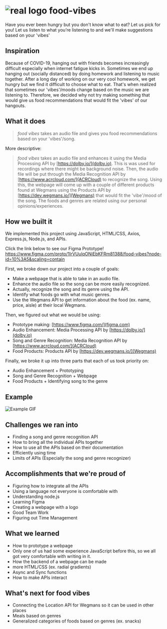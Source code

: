 # ![real logo](https://github.com/maisha242/food-vibes/blob/main/misc/logo.png) food-vibes
Have you ever been hungry but you don't know what to eat? 
Let us pick for you! 
Let us listen to what you’re listening to and we'll make suggestions based on your 'vibes'

## Inspiration
Because of COVID-19, hanging out with friends becomes increasingly difficult especially when internet fatigue kicks in. Sometimes we end up hanging out (socially distanced) by doing homework and listening to music together. After a long day of working on our very cool homework, we get hungry but we find it difficult to choose what to eat. That's when realized that sometimes our 'vibes'/moods change based on the music we are listening to. Therefore, we decided why not try making something that would give us food recommendations that would fit the 'vibes' of our hangouts.

## What it does
> *food vibes* takes an audio file and gives you food recommendations based on your 'vibes'/song.

More descriptive:
> *food vibes* takes an audio file and enhances it using the Media Processing API by [https://dolby.io/](dolby.io). 
This is was used for recordings where there might be background noise. 
> Then, the audio file will be put through the Media Recognition API by [https://www.acrcloud.com/](ACRCloud) to recognize the song.
> Using this, the webpage will come up with a couple of different products found at Wegmans using the Products API by [https://dev.wegmans.io/](Wegmans) that would fit the 'vibe'/mood of the song.
The foods and genres are related using our personal opinions/experiences.

## How we built it
We implemented this project using JavaScript, HTML/CSS, Axios, Express.js, Node.js, and APIs.

Click the link below to see our Figma Prototype!
https://www.figma.com/proto/1IrVUulqONiEbKFRm81388/food-vibes?node-id=10%3A5&scaling=contain

First, we broke down our project into a couple of goals: 
- Make a webpage that is able to take in an audio file.
- Enhance the audio file so the song can be more easily recognized.
- Actually, recognize the song and its genre using the API.
- Identify what foods go with what music genres. 
- Use the Wegmans API to get information about the food (ex. name, price, aisle) at their local Wegmans.

Then, we figured out what we would be using:
- Prototype making: [https://www.figma.com/](figma.com) 
- Audio Enhancement: Media Processing API by [https://dolby.io/](dolby.io)
- Song and Genre Recognition: Media Recognition API by [https://www.acrcloud.com/](ACRCloud)
- Food Products: Products API by [https://dev.wegmans.io/](Wegmans)

Finally, we broke it up into three parts that each of us took priority on:
- Audio Enhancement + Prototyping
- Song and Genre Recognition + Webpage
- Food Products + Identifying song to the genre

## Example
![Example GIF](https://github.com/maisha242/food-vibes/blob/main/misc/example.gif)

## Challenges we ran into
- Finding a song and genre recognition API
- How to bring all the individual APIs together
- How to use all the APIs based on their documentation
- Efficiently using time
- Limits of APIs (Especially the song and genre recognizer)

## Accomplishments that we're proud of
- Figuring how to integrate all the APIs
- Using a language not everyone is comfortable with
- Understanding node.js 
- Learning Figma
- Creating a webpage with a logo
- Good Team Work
- Figuring out Time Management

## What we learned
- How to prototype a webpage
- Only one of us had some experience JavaScript before this, so we all got very comfortable with writing in it. 
- How the backend of a webpage can be made
- more HTML/CSS (ex. radial gradients)
- Async and Sync functions
- How to make APIs interact

## What's next for food vibes 
- Connecting the Location API for Wegmans so it can be used in other places
- Meals based on genres
- Generalized categories of foods based on genres (ex. snacks)
